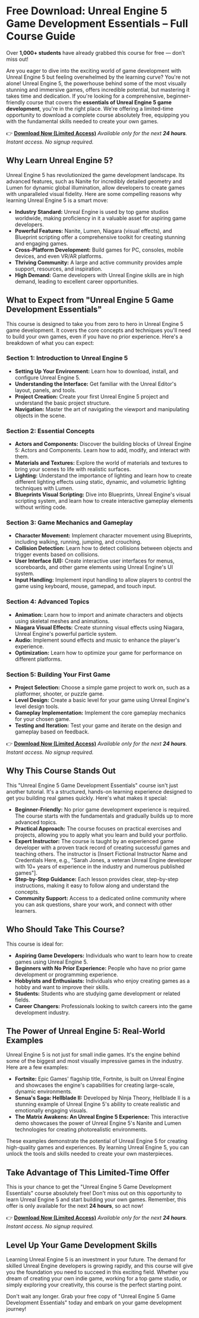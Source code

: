 # Free Download: Unreal Engine 5 Game Development Essentials – Full Course Guide

Over **1,000+ students** have already grabbed this course for free — don’t miss out!

Are you eager to dive into the exciting world of game development with Unreal Engine 5 but feeling overwhelmed by the learning curve? You're not alone! Unreal Engine 5, the powerhouse behind some of the most visually stunning and immersive games, offers incredible potential, but mastering it takes time and dedication. If you're looking for a comprehensive, beginner-friendly course that covers the **essentials of Unreal Engine 5 game development**, you're in the right place. We're offering a limited-time opportunity to download a complete course absolutely free, equipping you with the fundamental skills needed to create your own games.

👉 [**Download Now (Limited Access)**](https://udemywork.com/unreal-engine-5-game-development-essentials)
_Available only for the next **24 hours**. Instant access. No signup required._

## Why Learn Unreal Engine 5?

Unreal Engine 5 has revolutionized the game development landscape. Its advanced features, such as Nanite for incredibly detailed geometry and Lumen for dynamic global illumination, allow developers to create games with unparalleled visual fidelity. Here are some compelling reasons why learning Unreal Engine 5 is a smart move:

*   **Industry Standard:** Unreal Engine is used by top game studios worldwide, making proficiency in it a valuable asset for aspiring game developers.
*   **Powerful Features:** Nanite, Lumen, Niagara (visual effects), and Blueprint scripting offer a comprehensive toolkit for creating stunning and engaging games.
*   **Cross-Platform Development:** Build games for PC, consoles, mobile devices, and even VR/AR platforms.
*   **Thriving Community:** A large and active community provides ample support, resources, and inspiration.
*   **High Demand:** Game developers with Unreal Engine skills are in high demand, leading to excellent career opportunities.

## What to Expect from "Unreal Engine 5 Game Development Essentials"

This course is designed to take you from zero to hero in Unreal Engine 5 game development. It covers the core concepts and techniques you'll need to build your own games, even if you have no prior experience. Here's a breakdown of what you can expect:

### Section 1: Introduction to Unreal Engine 5

*   **Setting Up Your Environment:** Learn how to download, install, and configure Unreal Engine 5.
*   **Understanding the Interface:** Get familiar with the Unreal Editor's layout, panels, and tools.
*   **Project Creation:** Create your first Unreal Engine 5 project and understand the basic project structure.
*   **Navigation:** Master the art of navigating the viewport and manipulating objects in the scene.

### Section 2: Essential Concepts

*   **Actors and Components:** Discover the building blocks of Unreal Engine 5: Actors and Components. Learn how to add, modify, and interact with them.
*   **Materials and Textures:** Explore the world of materials and textures to bring your scenes to life with realistic surfaces.
*   **Lighting:** Understand the importance of lighting and learn how to create different lighting effects using static, dynamic, and volumetric lighting techniques with Lumen.
*   **Blueprints Visual Scripting:** Dive into Blueprints, Unreal Engine's visual scripting system, and learn how to create interactive gameplay elements without writing code.

### Section 3: Game Mechanics and Gameplay

*   **Character Movement:** Implement character movement using Blueprints, including walking, running, jumping, and crouching.
*   **Collision Detection:** Learn how to detect collisions between objects and trigger events based on collisions.
*   **User Interface (UI):** Create interactive user interfaces for menus, scoreboards, and other game elements using Unreal Engine's UI system.
*   **Input Handling:** Implement input handling to allow players to control the game using keyboard, mouse, gamepad, and touch input.

### Section 4: Advanced Topics

*   **Animation:** Learn how to import and animate characters and objects using skeletal meshes and animations.
*   **Niagara Visual Effects:** Create stunning visual effects using Niagara, Unreal Engine's powerful particle system.
*   **Audio:** Implement sound effects and music to enhance the player's experience.
*   **Optimization:** Learn how to optimize your game for performance on different platforms.

### Section 5: Building Your First Game

*   **Project Selection:** Choose a simple game project to work on, such as a platformer, shooter, or puzzle game.
*   **Level Design:** Create a basic level for your game using Unreal Engine's level design tools.
*   **Gameplay Implementation:** Implement the core gameplay mechanics for your chosen game.
*   **Testing and Iteration:** Test your game and iterate on the design and gameplay based on feedback.

👉 [**Download Now (Limited Access)**](https://udemywork.com/unreal-engine-5-game-development-essentials)
_Available only for the next **24 hours**. Instant access. No signup required._

## Why This Course Stands Out

This "Unreal Engine 5 Game Development Essentials" course isn't just another tutorial. It's a structured, hands-on learning experience designed to get you building real games quickly. Here's what makes it special:

*   **Beginner-Friendly:** No prior game development experience is required. The course starts with the fundamentals and gradually builds up to more advanced topics.
*   **Practical Approach:** The course focuses on practical exercises and projects, allowing you to apply what you learn and build your portfolio.
*   **Expert Instructor:** The course is taught by an experienced game developer with a proven track record of creating successful games and teaching others. The instructor is [Insert Fictional Instructor Name and Credentials Here, e.g., "Sarah Jones, a veteran Unreal Engine developer with 10+ years of experience in the industry and numerous published games"].
*   **Step-by-Step Guidance:** Each lesson provides clear, step-by-step instructions, making it easy to follow along and understand the concepts.
*   **Community Support:** Access to a dedicated online community where you can ask questions, share your work, and connect with other learners.

## Who Should Take This Course?

This course is ideal for:

*   **Aspiring Game Developers:** Individuals who want to learn how to create games using Unreal Engine 5.
*   **Beginners with No Prior Experience:** People who have no prior game development or programming experience.
*   **Hobbyists and Enthusiasts:** Individuals who enjoy creating games as a hobby and want to improve their skills.
*   **Students:** Students who are studying game development or related fields.
*   **Career Changers:** Professionals looking to switch careers into the game development industry.

## The Power of Unreal Engine 5: Real-World Examples

Unreal Engine 5 is not just for small indie games. It's the engine behind some of the biggest and most visually impressive games in the industry. Here are a few examples:

*   **Fortnite:** Epic Games' flagship title, Fortnite, is built on Unreal Engine and showcases the engine's capabilities for creating large-scale, dynamic environments.
*   **Senua's Saga: Hellblade II:** Developed by Ninja Theory, Hellblade II is a stunning example of Unreal Engine 5's ability to create realistic and emotionally engaging visuals.
*   **The Matrix Awakens: An Unreal Engine 5 Experience:** This interactive demo showcases the power of Unreal Engine 5's Nanite and Lumen technologies for creating photorealistic environments.

These examples demonstrate the potential of Unreal Engine 5 for creating high-quality games and experiences. By learning Unreal Engine 5, you can unlock the tools and skills needed to create your own masterpieces.

## Take Advantage of This Limited-Time Offer

This is your chance to get the "Unreal Engine 5 Game Development Essentials" course absolutely free! Don't miss out on this opportunity to learn Unreal Engine 5 and start building your own games. Remember, this offer is only available for the next **24 hours**, so act now!

👉 [**Download Now (Limited Access)**](https://udemywork.com/unreal-engine-5-game-development-essentials)
_Available only for the next **24 hours**. Instant access. No signup required._

## Level Up Your Game Development Skills

Learning Unreal Engine 5 is an investment in your future. The demand for skilled Unreal Engine developers is growing rapidly, and this course will give you the foundation you need to succeed in this exciting field. Whether you dream of creating your own indie game, working for a top game studio, or simply exploring your creativity, this course is the perfect starting point.

Don't wait any longer. Grab your free copy of "Unreal Engine 5 Game Development Essentials" today and embark on your game development journey!
